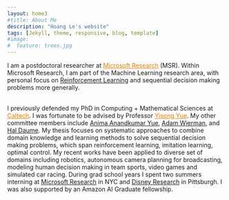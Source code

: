```yaml
---
layout: home3
#title: About Me
description: "Hoang Le's website"
tags: [Jekyll, theme, responsive, blog, template]
#image:
#  feature: trees.jpg
---
```

I am a postdoctoral researcher at <a href="https://www.microsoft.com/en-us/research/lab/microsoft-research-ai/" style="color:#e77f00" target="_blank">Microsoft Research</a> (MSR). Within Microsoft Research, I am part of the Machine Learning research area, with personal focus on <a href="https://www.microsoft.com/en-us/research/group/reinforcement-learning-group/" target="_blank">Reinforcement Learning</a> and sequential decision making problems more generally. 

<br />
I previously defended my PhD in Computing + Mathematical Sciences at <a href="https://www.caltech.edu/" style="color:#e77f00" target="_blank">Caltech</a>. I was fortunate to be advised by Professor <a href="http://www.yisongyue.com/" style="color:#e77f00" target="_blank">Yisong Yue</a>. My other committee members include <a href="http://tensorlab.cms.caltech.edu/users/anima/" target="_blank">Anima Anandkumar Yue</a>, <a href="http://users.cms.caltech.edu/~adamw/" target="_blank">Adam Wierman</a>, and <a href="http://users.umiacs.umd.edu/~hal/" target="_blank">Hal Daume</a>. My thesis focuses on systematic approaches to combine domain knowledge and learning methods to solve sequential decision making problems, which span reinforcement learning, imitation learning, optimal control. My recent works have been applied to diverse set of domains including robotics, autonomous camera planning for broadcasting, modeling human decision making in team sports, video games and simulated car racing. During grad school years I spent two summers interning at <a href="https://www.microsoft.com/en-us/research/lab/microsoft-research-new-york/" target="_blank">Microsoft Research</a> in NYC and <a href="https://www.disneyresearch.com/" target="_blank">Disney Research</a> in Pittsburgh. I was also supported by an Amazon AI Graduate fellowship.


<!--
<br />
I'm interested in sequential decision problems: specifically, how to efficiently <em> integrate domain knowledge and structure into data-driven methods </em>. My research overlaps with reinforcement learning, imitation learning and optimal control. 

<br />
During grad school years I spent two summers interning at <a href="https://www.microsoft.com/en-us/research/lab/microsoft-research-new-york/" style="color:#e77f00" target="_blank">Microsoft Research</a> in NYC and <a href="https://www.disneyresearch.com/" style="color:#e77f00" target="_blank">Disney Research</a> in Pittsburgh. I was also supported by an Amazon AI Graduate fellowship.
-->
